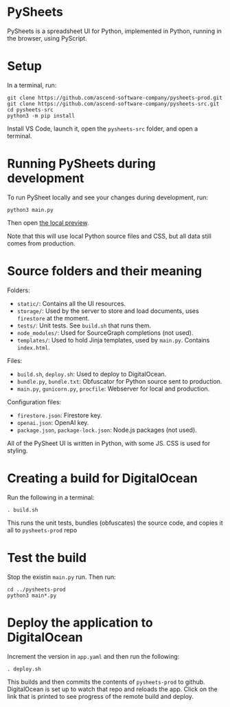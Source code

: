 # PySheets

PySheets is a spreadsheet UI for Python, implemented in Python, running in the browser, using PyScript.
 

# Setup

In a terminal, run:

```
git clone https://github.com/ascend-software-company/pysheets-prod.git
git clone https://github.com/ascend-software-company/pysheets-src.git
cd pysheets-src
python3 -m pip install
```

Install VS Code, launch it, open the `pysheets-src` folder, and open a terminal.

# Running PySheets during development

To run PySheet locally and see your changes during development, run:

```
python3 main.py
```

Then open [the local preview](http://127.0.0.1:8081/). 

Note that this will use local Python source files and CSS, but all data still comes from production.

# Source folders and their meaning

Folders:

 - `static/`: Contains all the UI resources. 
 - `storage/`: Used by the server to store and load documents, uses `firestore` at the moment. 
 - `tests/`: Unit tests. See `build.sh` that runs them.
 - `node_modules/`: Used for SourceGraph completions (not used).
- `templates/`: Used to hold Jinja templates, used by `main.py`. Contains `index.html`.

Files:
 - `build.sh`, `deploy.sh`: Used to deploy to DigitalOcean.
 - `bundle.py`, `bundle.txt`: Obfuscator for Python source sent to production.
 - `main.py`, `gunicorn.py`, `procfile`: Webserver for local and production.

Configuration files:
 - `firestore.json`: Firestore key.
 - `openai.json`: OpenAI key.
 - `package.json`, `package-lock.json`: Node.js packages (not used).
 
All of the PySheet UI is written in Python, with some JS. CSS is used for styling.

# Creating a build for DigitalOcean

Run the following in a terminal:

```
. build.sh
```

This runs the unit tests, bundles (obfuscates) the source code, and copies it all to `pysheets-prod` repo

# Test the build

Stop the existin `main.py` run. Then run:

```
cd ../pysheets-prod
python3 main*.py
```

# Deploy the application to DigitalOcean

Increment the version in `app.yaml` and then run the following:

```
. deploy.sh
```

This builds and then commits the contents of `pysheets-prod` to github. 
DigitalOcean is set up to watch that repo and reloads the app.
Click on the link that is printed to see progress of the remote build and deploy.
